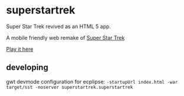 superstartrek
=============

Super Star Trek revived as an HTML 5 app.

A mobile friendly web remake of [Super Star Trek](https://en.wikipedia.org/wiki/Star_Trek_(1971_video_game)#Super_Star_Trek)

[Play it here](https://ggeorgovassilis.github.io/superstartrek/site/)

## developing

gwt devmode configuration for ecplipse: `-startupUrl index.html -war target/sst -noserver superstartrek.superstartrek`
